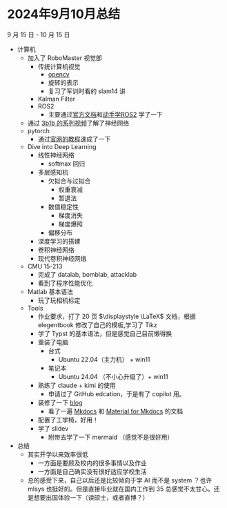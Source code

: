 # 2024年9月10月总结
9 月 15 日 - 10 月 15 日

- 计算机
	- 加入了 RoboMaster 视觉部
		- 传统计算机视觉
			- [opencv](https://www.woshicver.com/)
			- 旋转的表示
			- 复习了军训时看的 slam14 讲
		- Kalman Filter
		- ROS2
			- 主要通过[官方文档](https://docs.ros.org/en/rolling/index.html)和[动手学ROS2](https://fishros.com/d2lros2/) 学了一下
	- 通过 [3b1b 的系列视频](https://www.youtube.com/watch?v=aircAruvnKk&list=PLZHQObOWTQDNU6R1_67000Dx_ZCJB-3pi)了解了神经网络
	- pytorch
		- 通过[官网的教程](https://pytorch.org/tutorials/beginner/deep_learning_60min_blitz.html)速成了一下
	- Dive into Deep Learning
		- 线性神经网络
			- softmax 回归
		- 多层感知机
			- 欠拟合与过拟合
				- 权重衰减
				- 暂退法
			- 数值稳定性
				- 梯度消失
				- 梯度爆照
			- 偏移分布
		- 深度学习的搭建
		- 卷积神经网络
		- 现代卷积神经网络
	- CMU 15-213
		- 完成了 datalab, bomblab, attacklab
		- 看到了程序性能优化
	- Matlab 基本语法
		- 玩了玩相机标定
	- Tools
		- 作业要求，打了 20 页 $\displaystyle \LaTeX$ 文档，根据 elegentbook 修改了自己的模板,学习了 Tikz
		- 学了 Typst 的基本语法，但是感觉自己目前懒得换
		- 重装了电脑
			- 台式
				- Ubuntu 22.04（主力机） + win11
		    - 笔记本
			    - Ubuntu 24.04 （不小心升级了）+ win11
		- 熟练了 claude + kimi 的使用
			- 申请过了 GitHub edcation，于是有了 copilot 用。
		- 装修了一下 [blog](https://wncfht.github.io/)
			- 看了一遍 [Mkdocs](https://www.mkdocs.org/user-guide/) 和 [Material for Mkdocs](https://mkdoc-material.llango.com/getting-started/) 的文档
		- 配置了工学椅，好用！
		- 学了 slidev
			- 附带去学了一下 mermaid （感觉不是很好用）
- 总结
	- 其实开学以来效率很低
		- 一方面是要顾及校内的很多事情以及作业
		- 一方面是自己确实没有很好适应学校生活
	- 总的感受下来，自己以后还是比较倾向于学 AI 而不是 system ？也许 mlsys 也挺好的。但是直接毕业就在国内工作到 35 总感觉不太甘心。还是想要出国体验一下（读硕士，或者直博？）
